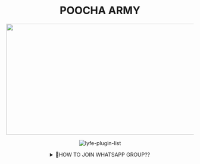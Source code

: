 [](https://cardivo.vercel.app/api?name=TOTAL_PLUGINS%20&description=POOCHAARMY=𝟱𝟬&image=https://i.imgur.com/2NoFYTg.jpeg?q=tbn:ANd9GcR7aMC3bf4bg4l_nhYS2Un9FXbFYcB4T83Shjk8xSUZDh_D61LFpzbpeqLW&s=10?v=4&backgroundColor=%23e4f2f6&instagram=headless__angels.exo&github=mask-sir&) 
   <br>
<h1 align="center"> POOCHA ARMY </h1>
<div align="center">
  <!img align="center" alt="Coding" width="500" src="https://media2.giphy.com/media/oxjEQAAERDpRGp51D3/giphy.gif?cid=6c09b9526682283d53192f0e4f5ea1fc0b0caba1f016f472&rid=giphy.gif&ct=g"> <!br /> 
  <img border-radius: 30px src="https://i.imgur.com/0N5RBDh.jpeg" width="1000" height="300"/>

<br /> 
<p align="center"> <img src="https://komarev.com/ghpvc/?username=LYFE-PLUGINLISTS&label=Visitors%20count&color=10d9c3&style=plastic" alt="lyfe-plugin-list" /> </p>
<details>
<summary>🤔HOW TO JOIN WHATSAPP GROUP??</summary>
<p>

<h2 align="center">  ➠ ʜᴏᴡ ᴛᴏ ɪɴsᴛᴀʟʟ ᴘʟᴜɢɪɴ
</h1>
<!CODED BY NINJA SER>
### FOR PLUGIN EDITING TUTORIAL CLICK BELOW
 <a href="https://youtu.be/9PgSQzQn5Qc"><img src="https://img.shields.io/badge/-watch%20video-critical?style=for-the-badge&logo=youtube&logoColor=white">
   <br>
 

ᴄʟɪᴄᴋ ᴡᴀ ʟᴏɢᴏ ᴛᴏ ᴊᴏɪɴ sᴜᴘᴘᴏʀᴛ ɢʀᴏᴜᴘ 👇 
<br> [![join](https://github.com/Alien-alfa/PublicBot/blob/main/wlogo.svg.png)](https://chat.whatsapp.com/It0pvGAjBSZBYQzkOOzsHS)
  <div align="center"
       
       
git 
       https://github.com/lyfe00011/whatsapp-bot-md
